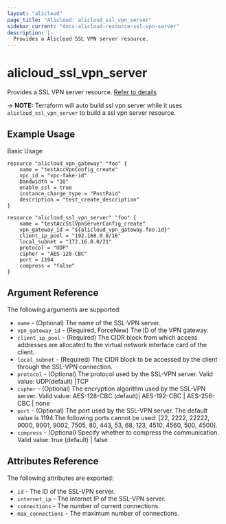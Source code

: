 ```yaml
---
layout: "alicloud"
page_title: "Alicloud: alicloud_ssl_vpn_server"
sidebar_current: "docs-alicloud-resource-ssl-vpn-server"
description: |-
  Provides a Alicloud SSL VPN server resource.
---
```


# alicloud\_ssl_vpn_server

Provides a SSL VPN server resource. [Refer to details](https://www.alibabacloud.com/help/doc-detail/64960.htm)

-> **NOTE:** Terraform will auto build ssl vpn server while it uses `alicloud_ssl_vpn_server` to build a ssl vpn server resource.

## Example Usage

Basic Usage

```
resource "alicloud_vpn_gateway" "foo" {
	name = "testAccVpnConfig_create"
	vpc_id = "vpc-fake-id"
	bandwidth = "10"
	enable_ssl = true
	instance_charge_type = "PostPaid"
	description = "test_create_description"
}

resource "alicloud_ssl_vpn_server" "foo" {
	name = "testAccSslVpnServerConfig_create"
	vpn_gateway_id = "${alicloud_vpn_gateway.foo.id}"
	client_ip_pool = "192.168.0.0/16"
	local_subnet = "172.16.0.0/21"
	protocol = "UDP"
	cipher = "AES-128-CBC"
	port = 1194
	compress = "false"
}
```
## Argument Reference

The following arguments are supported:

* `name` - (Optional) The name of the SSL-VPN server.
* `vpn_gateway_id` - (Required, ForceNew) The ID of the VPN gateway.
* `client_ip_pool` - (Required) The CIDR block from which access addresses are allocated to the virtual network interface card of the client.
* `local_subnet` - (Required) The CIDR block to be accessed by the client through the SSL-VPN connection.
* `protocol` - (Optional) The protocol used by the SSL-VPN server. Valid value: UDP(default) |TCP
* `cipher` - (Optional) The encryption algorithm used by the SSL-VPN server. Valid value: AES-128-CBC (default)| AES-192-CBC | AES-256-CBC | none
* `port` - (Optional) The port used by the SSL-VPN server. The default value is 1194.The following ports cannot be used: [22, 2222, 22222, 9000, 9001, 9002, 7505, 80, 443, 53, 68, 123, 4510, 4560, 500, 4500].
* `compress`  - (Optional) Specify whether to compress the communication. Valid value: true (default) | false

## Attributes Reference

The following attributes are exported:

* `id` - The ID of the SSL-VPN server.
* `internet_ip` - The internet IP of the SSL-VPN server.
* `connections` - The number of current connections.
* `max_connections` - The maximum number of connections.




